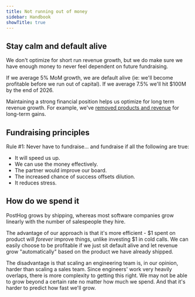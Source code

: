 ```yaml
---
title: Not running out of money
sidebar: Handbook
showTitle: true
---
```

## Stay calm and default alive

We don't optimize for short run revenue growth, but we do make sure we have enough money to never feel dependent on future fundraising.

If we average 5% MoM growth, we are default alive (ie: we'll become profitable before we run out of capital). If we average 7.5% we'll hit $100M by the end of 2026.

Maintaining a strong financial position helps us optimize for long term revenue growth. For example, we've [removed products and revenue](/blog/sunsetting-helm-support-posthog) for long-term gains.

## Fundraising principles

Rule #1: Never have to fundraise... and fundraise if all the following are true:

* It will speed us up.
* We can use the money effectively.
* The partner would improve our board.
* The increased chance of success offsets dilution.
* It reduces stress.

## How do we spend it

PostHog grows by shipping, whereas most software companies grow linearly with the number of salespeople they hire.

The advantage of our approach is that it's more efficient - $1 spent on product will _forever_ improve things, unlike investing $1 in cold calls. We can easily choose to be profitable if we just sit default alive and let revenue grow "automatically" based on the product we have already shipped.

The disadvantage is that scaling an engineering team is, in our opinion, harder than scaling a sales team. Since engineers' work very heavily overlaps, there is more complexity to getting this right. We may not be able to grow beyond a certain rate no matter how much we spend. And that it's harder to predict how fast we'll grow.